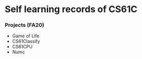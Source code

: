 # Self learning records of CS61C

### Projects (FA20)
- Game of Life
- CS61Classify
- CS61CPU
- Numc

